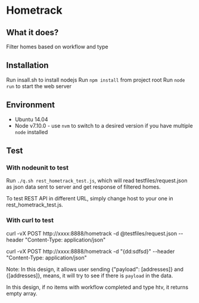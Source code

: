 # Hometrack

## What it does?
Filter homes based on workflow and type

## Installation
Run insall.sh to install nodejs
Run `npm install` from project root
Run `node run` to start the web server

## Environment
* Ubuntu 14.04
* Node v7.10.0 - use `nvm` to switch to a desired version if you have multiple `node` installed

## Test
### With nodeunit to test
Run `./q.sh rest_hometrack_test.js`, which will read testfiles/request.json as json data sent to server and get response of filtered homes.

To test REST API in different URL, simply change host to your one in rest_hometrack_test.js.

### With curl to test
curl -vX POST http://xxxx:8888/hometrack -d @testfiles/request.json --header "Content-Type: application/json"

curl -vX POST http://xxxx:8888/hometrack -d "{dd:sdfsd}"  --header "Content-Type: application/json"

Note:
In this design, it allows user sending {"payload": [addresses]} and {[addresses]}, means, it will try to see if there is `payload` in the data.

In this design, if no items with workflow completed and type htv, it returns empty array.



